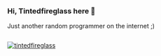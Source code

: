 ### Hi, Tintedfireglass here 👋

Just another random programmer on the internet ;)

<img src="https://github-profile-summary-cards.vercel.app/api/cards/repos-per-language?username=Tintedfireglass&theme=github_dark" alt="">

<a href="https://github.com/tintedfireglass"><img title="tintedfireglass" src="https://github-readme-stats.vercel.app/api/top-langs/?username=Tintedfireglass&layout=compact&theme=dark"></a>
